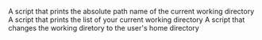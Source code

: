  A script that prints the absolute path name of the current working directory
A script that prints the list of your current working directory
A script that changes the working diretory to the user's home directory
